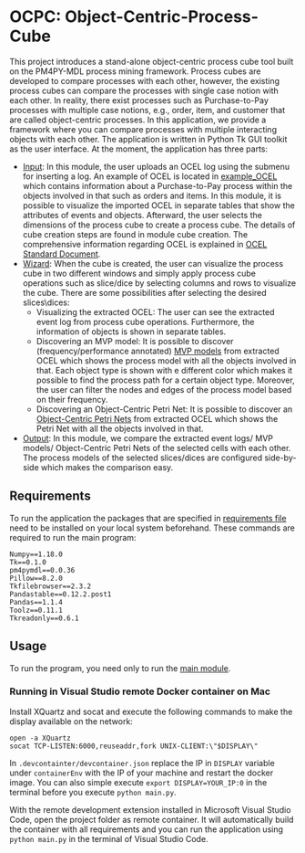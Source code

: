 # OCPC: Object-Centric-Process-Cube

This project introduces a stand-alone object-centric process cube tool built on the PM4PY-MDL process mining framework. Process cubes are developed to compare processes with each other, however, the existing process cubes can compare the processes with single case notion with each other. In reality, there exist processes such as Purchase-to-Pay processes with multiple case notions, e.g., order, item, and customer that are called object-centric processes. In this application, we provide a framework where you can compare processes with multiple interacting objects with each other. The application is written in Python  Tk  GUI  toolkit as the user interface. At the moment, the application has three parts:
- [Input](https://github.com/AnahitaFarhang/object-centric-process-cube/tree/main/input): In this module, the user uploads an OCEL log using the submenu for inserting a log. An example of OCEL is located in [example_OCEL](https://github.com/AnahitaFarhang/object-centric-process-cube/tree/main/example_OCEL) which contains information about a Purchase-to-Pay process within the objects involved in that such as orders and items. In this module, it is possible to visualize the imported OCEL in separate tables that show the attributes of events and objects. Afterward, the user selects the dimensions of the process cube to create a process cube. The details of cube creation steps are found in module cube creation.  The comprehensive information regarding OCEL is explained in [OCEL Standard Document](http://ocel-standard.org/). 
- [Wizard](https://github.com/AnahitaFarhang/object-centric-process-cube/tree/main/wizard): When the cube is created, the user can visualize the process cube in two different windows and simply apply process cube operations such as slice/dice by selecting columns and rows to visualize the cube. There are some possibilities after selecting the desired slices\dices:
    - Visualizing the extracted OCEL: The user can see the extracted event log from process cube operations. Furthermore, the information of objects is shown in separate tables.
    - Discovering an MVP  model: It is possible to discover (frequency/performance annotated) [MVP models](https://arxiv.org/pdf/2001.02562.pdf) from extracted OCEL which shows the process model with all the objects involved in that. Each object type is shown with e different color which makes it possible to find the process path for a certain object type. Moreover, the user can filter the nodes and edges of the process model based on their frequency.
    - Discovering an Object-Centric Petri Net: It is possible to discover an [Object-Centric Petri Nets](https://arxiv.org/pdf/2010.02047.pdf) from extracted OCEL which shows the Petri Net with all the objects involved in that. 
- [Output](https://github.com/AnahitaFarhang/object-centric-process-cube/tree/main/output): In this module,  we compare the extracted event logs/ MVP  models/ Object-Centric Petri Nets of the selected cells with each other. The process models of the selected slices/dices are configured side-by-side which makes the comparison easy.
## Requirements
To run the application the packages that are specified in  [requirements file ](https://github.com/AnahitaFarhang/object-centric-process-cube/blob/main/requirements.txt) need to be installed on your local system beforehand. These commands are required to run the main program:
```
Numpy==1.18.0
Tk==0.1.0
pm4pymdl==0.0.36
Pillow==8.2.0
Tkfilebrowser==2.3.2
Pandastable==0.12.2.post1
Pandas==1.1.4
Toolz==0.11.1
Tkreadonly==0.6.1

```

## Usage
To run the program, you need only to run the [main module](https://github.com/AnahitaFarhang/object-centric-process-cube/blob/main/main.py).


### Running in Visual Studio remote Docker container on Mac
Install XQuartz and socat and execute the following commands to make the display available on the network:
```
open -a XQuartz
socat TCP-LISTEN:6000,reuseaddr,fork UNIX-CLIENT:\"$DISPLAY\"
```

In `.devcontainter/devcontainer.json` replace the IP in `DISPLAY` variable under `containerEnv` with the IP of your machine and restart the docker image. You can also simple execute `export DISPLAY=YOUR_IP:0` in the terminal before you execute `python main.py`.

With the remote development extension installed in Microsoft Visual Studio Code, open the project folder as remote container. It will automatically build the container with all requirements and you can run the application using `python main.py` in the terminal of Visual Studio Code.